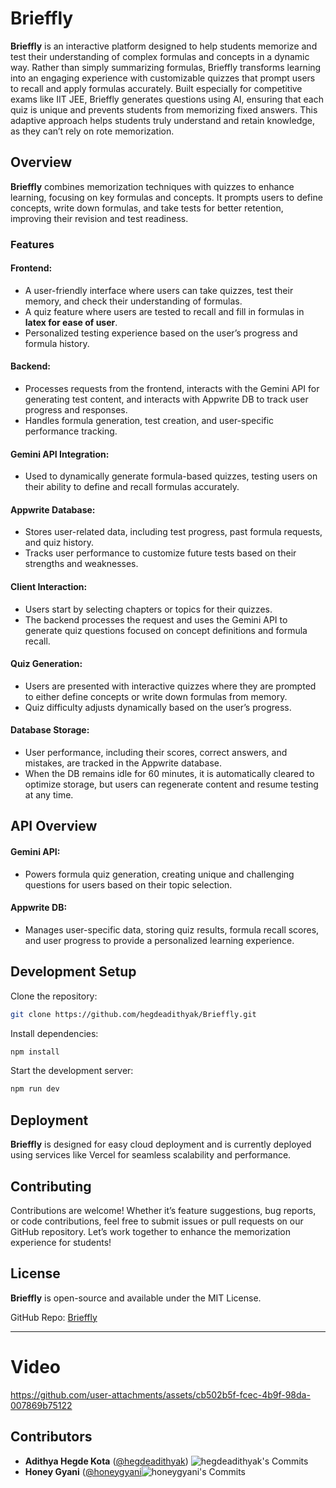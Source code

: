 # Brieffly

**Brieffly** is an interactive platform designed to help students memorize and test their understanding of complex formulas and concepts in a dynamic way. Rather than simply summarizing formulas, Brieffly transforms learning into an engaging experience with customizable quizzes that prompt users to recall and apply formulas accurately. Built especially for competitive exams like IIT JEE, Brieffly generates questions using AI, ensuring that each quiz is unique and prevents students from memorizing fixed answers. This adaptive approach helps students truly understand and retain knowledge, as they can’t rely on rote memorization.

## Overview

**Brieffly** combines memorization techniques with quizzes to enhance learning, focusing on key formulas and concepts. It prompts users to define concepts, write down formulas, and take tests for better retention, improving their revision and test readiness.

### Features

#### **Frontend**:
- A user-friendly interface where users can take quizzes, test their memory, and check their understanding of formulas.
- A quiz feature where users are tested to recall and fill in formulas in **latex for ease of user**.
- Personalized testing experience based on the user’s progress and formula history.
  
#### **Backend**:
- Processes requests from the frontend, interacts with the Gemini API for generating test content, and interacts with Appwrite DB to track user progress and responses.
- Handles formula generation, test creation, and user-specific performance tracking.

#### **Gemini API Integration**:
- Used to dynamically generate formula-based quizzes, testing users on their ability to define and recall formulas accurately.
  
#### **Appwrite Database**:
- Stores user-related data, including test progress, past formula requests, and quiz history.
- Tracks user performance to customize future tests based on their strengths and weaknesses.

#### **Client Interaction**:
- Users start by selecting chapters or topics for their quizzes.
- The backend processes the request and uses the Gemini API to generate quiz questions focused on concept definitions and formula recall.
  
#### **Quiz Generation**:
- Users are presented with interactive quizzes where they are prompted to either define concepts or write down formulas from memory.
- Quiz difficulty adjusts dynamically based on the user’s progress.
  
#### **Database Storage**:
- User performance, including their scores, correct answers, and mistakes, are tracked in the Appwrite database.
- When the DB remains idle for 60 minutes, it is automatically cleared to optimize storage, but users can regenerate content and resume testing at any time.

## API Overview

#### **Gemini API**:
- Powers formula quiz generation, creating unique and challenging questions for users based on their topic selection.

#### **Appwrite DB**:
- Manages user-specific data, storing quiz results, formula recall scores, and user progress to provide a personalized learning experience.

## Development Setup

Clone the repository:

```bash
git clone https://github.com/hegdeadithyak/Brieffly.git
```

Install dependencies:

```bash
npm install
```

Start the development server:

```bash
npm run dev
```

## Deployment

**Brieffly** is designed for easy cloud deployment and is currently deployed using services like Vercel for seamless scalability and performance.

## Contributing

Contributions are welcome! Whether it’s feature suggestions, bug reports, or code contributions, feel free to submit issues or pull requests on our GitHub repository. Let’s work together to enhance the memorization experience for students!

## License

**Brieffly** is open-source and available under the MIT License.


GitHub Repo: [Brieffly](https://github.com/hegdeadithyak/Brieffly)

---

# Video

https://github.com/user-attachments/assets/cb502b5f-fcec-4b9f-98da-007869b75122

## Contributors

- **Adithya Hegde Kota** ([@hegdeadithyak](https://github.com/hegdeadithyak))
  ![hegdeadithyak's Commits](https://github.com/user-attachments/assets/ec9bae78-1e78-4ec8-8703-59475a13f96b)
- **Honey Gyani** ([@honeygyani](https://github.com/honeygyani)![honeygyani's Commits](https://github.com/user-attachments/assets/c8884f30-2c48-4aea-b892-03951d11470b)

  
